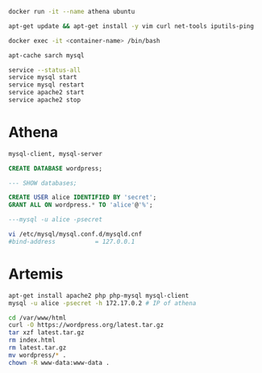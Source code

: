 ```bash
docker run -it --name athena ubuntu
```

```bash
apt-get update && apt-get install -y vim curl net-tools iputils-ping
```


```bash
docker exec -it <container-name> /bin/bash
```


```bash
apt-cache sarch mysql
```

```bash
service --status-all
service mysql start
service mysql restart
service apache2 start
service apache2 stop
```

# Athena
```bash
mysql-client, mysql-server
```

```sql
CREATE DATABASE wordpress;

--- SHOW databases;

CREATE USER alice IDENTIFIED BY 'secret';
GRANT ALL ON wordpress.* TO 'alice'@'%';

---mysql -u alice -psecret 
```


```bash
vi /etc/mysql/mysql.conf.d/mysqld.cnf
#bind-address           = 127.0.0.1
```
# Artemis

```bash 
apt-get install apache2 php php-mysql mysql-client
mysql -u alice -psecret -h 172.17.0.2 # IP of athena
```


```bash
cd /var/www/html
curl -O https://wordpress.org/latest.tar.gz
tar xzf latest.tar.gz
rm index.html
rm latest.tar.gz
mv wordpress/* .
chown -R www-data:www-data .
```
